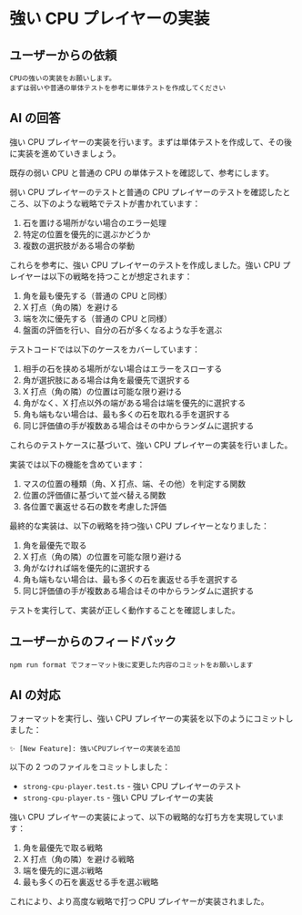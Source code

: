 # 強い CPU プレイヤーの実装

## ユーザーからの依頼

```
CPUの強いの実装をお願いします。
まずは弱いや普通の単体テストを参考に単体テストを作成してください
```

## AI の回答

強い CPU プレイヤーの実装を行います。まずは単体テストを作成して、その後に実装を進めていきましょう。

既存の弱い CPU と普通の CPU の単体テストを確認して、参考にします。

弱い CPU プレイヤーのテストと普通の CPU プレイヤーのテストを確認したところ、以下のような戦略でテストが書かれています：

1. 石を置ける場所がない場合のエラー処理
2. 特定の位置を優先的に選ぶかどうか
3. 複数の選択肢がある場合の挙動

これらを参考に、強い CPU プレイヤーのテストを作成しました。強い CPU プレイヤーは以下の戦略を持つことが想定されます：

1. 角を最も優先する（普通の CPU と同様）
2. X 打点（角の隣）を避ける
3. 端を次に優先する（普通の CPU と同様）
4. 盤面の評価を行い、自分の石が多くなるような手を選ぶ

テストコードでは以下のケースをカバーしています：

1. 相手の石を挟める場所がない場合はエラーをスローする
2. 角が選択肢にある場合は角を最優先で選択する
3. X 打点（角の隣）の位置は可能な限り避ける
4. 角がなく、X 打点以外の端がある場合は端を優先的に選択する
5. 角も端もない場合は、最も多くの石を取れる手を選択する
6. 同じ評価値の手が複数ある場合はその中からランダムに選択する

これらのテストケースに基づいて、強い CPU プレイヤーの実装を行いました。

実装では以下の機能を含めています：

1. マスの位置の種類（角、X 打点、端、その他）を判定する関数
2. 位置の評価値に基づいて並べ替える関数
3. 各位置で裏返せる石の数を考慮した評価

最終的な実装は、以下の戦略を持つ強い CPU プレイヤーとなりました：

1. 角を最優先で取る
2. X 打点（角の隣）の位置を可能な限り避ける
3. 角がなければ端を優先的に選択する
4. 角も端もない場合は、最も多くの石を裏返せる手を選択する
5. 同じ評価値の手が複数ある場合はその中からランダムに選択する

テストを実行して、実装が正しく動作することを確認しました。

## ユーザーからのフィードバック

```
npm run format でフォーマット後に変更した内容のコミットをお願いします
```

## AI の対応

フォーマットを実行し、強い CPU プレイヤーの実装を以下のようにコミットしました：

```
✨ [New Feature]: 強いCPUプレイヤーの実装を追加
```

以下の 2 つのファイルをコミットしました：

- `strong-cpu-player.test.ts` - 強い CPU プレイヤーのテスト
- `strong-cpu-player.ts` - 強い CPU プレイヤーの実装

強い CPU プレイヤーの実装によって、以下の戦略的な打ち方を実現しています：

1. 角を最優先で取る戦略
2. X 打点（角の隣）を避ける戦略
3. 端を優先的に選ぶ戦略
4. 最も多くの石を裏返せる手を選ぶ戦略

これにより、より高度な戦略で打つ CPU プレイヤーが実装されました。
